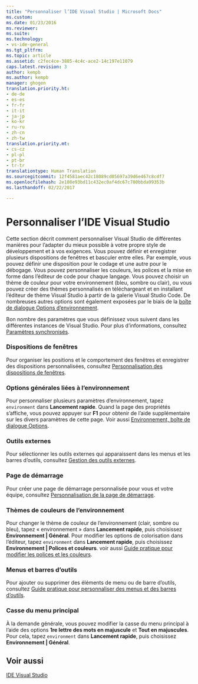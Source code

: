 ```yaml
---
title: "Personnaliser l’IDE Visual Studio | Microsoft Docs"
ms.custom: 
ms.date: 01/23/2016
ms.reviewer: 
ms.suite: 
ms.technology:
- vs-ide-general
ms.tgt_pltfrm: 
ms.topic: article
ms.assetid: c2fec4ce-3885-4c4c-ace2-14c197e11079
caps.latest.revision: 3
author: kempb
ms.author: kempb
manager: ghogen
translation.priority.ht:
- de-de
- es-es
- fr-fr
- it-it
- ja-jp
- ko-kr
- ru-ru
- zh-cn
- zh-tw
translation.priority.mt:
- cs-cz
- pl-pl
- pt-br
- tr-tr
translationtype: Human Translation
ms.sourcegitcommit: 12f4581aec42c18089cd05697a39d6e467c8cdf7
ms.openlocfilehash: 2e108e93bd11c432ec0af4dc67c780bbda99353b
ms.lasthandoff: 02/22/2017

---
```

# <a name="personalize-the-visual-studio-ide"></a>Personnaliser l’IDE Visual Studio
Cette section décrit comment personnaliser Visual Studio de différentes manières pour l’adapter du mieux possible à votre propre style de développement et à vos exigences. Vous pouvez définir et enregistrer plusieurs dispositions de fenêtres et basculer entre elles. Par exemple, vous pouvez définir une disposition pour le codage et une autre pour le débogage. Vous pouvez personnaliser les couleurs, les polices et la mise en forme dans l’éditeur de code pour chaque langage. Vous pouvez choisir un thème de couleur pour votre environnement (bleu, sombre ou clair), ou vous pouvez créer des thèmes personnalisés en téléchargeant et en installant l’éditeur de thème Visual Studio à partir de la galerie Visual Studio Code. De nombreuses autres options sont également exposées par le biais de la [boîte de dialogue Options d’environnement](../ide/reference/environment-options-dialog-box.md).  

 Bon nombre des paramètres que vous définissez vous suivent dans les différentes instances de Visual Studio. Pour plus d’informations, consultez [Paramètres synchronisés](../ide/synchronized-settings-in-visual-studio.md).

### <a name="window-layouts"></a>Dispositions de fenêtres  
 Pour organiser les positions et le comportement des fenêtres et enregistrer des dispositions personnalisées, consultez [Personnalisation des dispositions de fenêtres](../ide/customizing-window-layouts-in-visual-studio.md).  

### <a name="general-environment-options"></a>Options générales liées à l’environnement  
 Pour personnaliser plusieurs paramètres d’environnement, tapez `environment` dans **Lancement rapide**. Quand la page des propriétés s’affiche, vous pouvez appuyer sur  **F1** pour obtenir de l’aide supplémentaire sur les divers paramètres de cette page. Voir aussi [Environnement, boîte de dialogue Options](../ide/reference/environment-options-dialog-box.md).  

### <a name="external-tools"></a>Outils externes  
 Pour sélectionner les outils externes qui apparaissent dans les menus et les barres d’outils, consultez [Gestion des outils externes](../ide/managing-external-tools.md).  

### <a name="start-page"></a>Page de démarrage  
 Pour créer une page de démarrage personnalisée pour vous et votre équipe, consultez [Personnalisation de la page de démarrage](../ide/customizing-the-start-page-for-visual-studio.md).  

### <a name="environment-color-themes"></a>Thèmes de couleurs de l’environnement  
 Pour changer le thème de couleur de l’environnement (clair, sombre ou bleu), tapez « environnement » dans **Lancement rapide**, puis choisissez **Environnement &#124; Général**. Pour modifier les options de colorisation dans l’éditeur, tapez `environment` dans **Lancement rapide**, puis choisissez **Environnement &#124; Polices et couleurs**. voir aussi [Guide pratique pour modifier les polices et les couleurs](../ide/how-to-change-fonts-and-colors-in-visual-studio.md).  

### <a name="menus-and-toolbars"></a>Menus et barres d’outils  
 Pour ajouter ou supprimer des éléments de menu ou de barre d’outils, consultez [Guide pratique pour personnaliser des menus et des barres d’outils](../ide/how-to-customize-menus-and-toolbars-in-visual-studio.md).  

### <a name="main-menu-casing"></a>Casse du menu principal  
 À la demande générale, vous pouvez modifier la casse du menu principal à l’aide des options **1re lettre des mots en majuscule** et **Tout en majuscules**. Pour cela, tapez `environment` dans **Lancement rapide**, puis choisissez **Environnement &#124; Général**.  

## <a name="see-also"></a>Voir aussi  
 [IDE Visual Studio](../ide/visual-studio-ide.md)

